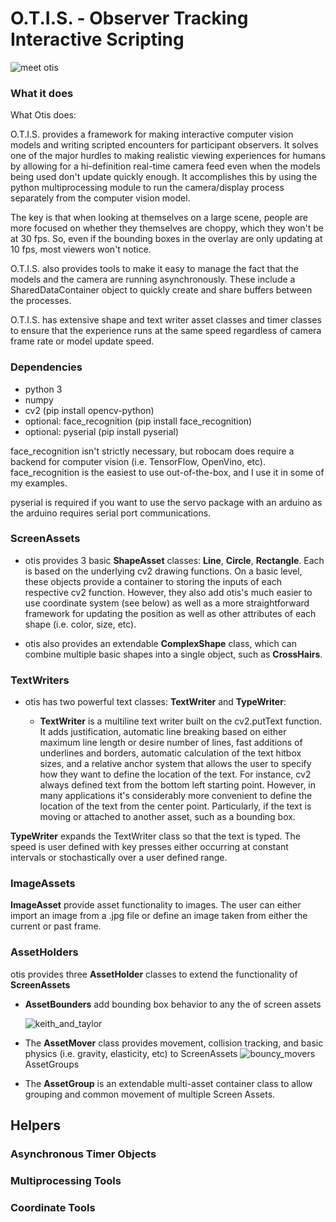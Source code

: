 # O.T.I.S. - Observer Tracking Interactive Scripting

  ![meet otis](./readme_gifs/github_otis_one.gif)

### What it does
What Otis does: 

O.T.I.S. provides a framework for making interactive computer vision models and writing scripted encounters for participant 
observers. It solves one of the major hurdles to making realistic viewing experiences for humans by allowing for a 
hi-definition real-time camera feed even when the models being used don't update quickly enough. It accomplishes this by 
using the python multiprocessing module to run the camera/display process separately from the computer vision model.

The key is that when looking at themselves on a large scene, people are more focused on whether they themselves are 
choppy, which they won't be at 30 fps. So, even if the bounding boxes in the overlay are only updating at 10 fps, most 
viewers won't notice.

O.T.I.S. also provides tools to make it easy to manage the fact that the models and the camera are running asynchronously. 
These include a SharedDataContainer object to quickly create and share buffers between the processes. 

O.T.I.S. has extensive shape and text writer asset classes and timer classes to ensure that the experience runs at the 
same speed regardless of camera frame rate or model update speed.

### Dependencies
- python 3
- numpy
- cv2 (pip install opencv-python)
- optional: face_recognition (pip install face_recognition)
- optional: pyserial (pip install pyserial)

face_recognition isn't strictly necessary, but robocam does require a backend for computer vision (i.e. TensorFlow, 
OpenVino, etc). face_recognition is the easiest to use out-of-the-box, and I use it in some of my examples. 

pyserial is required if you want to use the servo package with an arduino as the arduino requires serial port 
communications. 

### ScreenAssets
 
- otis provides 3 basic **ShapeAsset** classes: **Line**, **Circle**, **Rectangle**. Each is based on the underlying cv2 
drawing functions. On a basic level, these objects provide a container to storing the inputs of each respective cv2 function. However, they
also add otis's much easier to use coordinate system (see below) as well as a more straightforward framework for updating 
the position as well as other attributes of each shape (i.e. color, size, etc).

- otis also provides an extendable **ComplexShape** class, which can combine multiple basic shapes into a single object, 
such as **CrossHairs**.

### TextWriters
- otis has two powerful text classes: **TextWriter** and **TypeWriter**:

    - **TextWriter** is a multiline text writer built on the cv2.putText function. It adds justification, automatic line breaking 
based on either maximum line length or desire number of lines, fast additions of underlines and borders, automatic calculation 
of the text hitbox sizes, and a relative anchor system that 
allows the user to specify how they want to define the location of the text. For instance, cv2 always defined text from the 
bottom left starting point. However, in many applications it's considerably more convenient to define the location of the text
from the center point. Particularly, if the text is moving or attached to another asset, such as a bounding box. 

**TypeWriter** expands the TextWriter class so that the text is typed. The speed is user defined with key presses either 
occurring at constant intervals or stochastically over a user defined range. 

### ImageAssets

**ImageAsset** provide asset functionality to images. The user can either import an image from a .jpg file or define 
an image taken from either the current or past frame. 

### AssetHolders

otis provides three **AssetHolder** classes to extend the functionality of **ScreenAssets**

- **AssetBounders** add bounding box behavior to any the of screen assets

  ![keith_and_taylor](./readme_gifs/keith_taylor.gif)

- The **AssetMover** class provides movement, collision tracking, and basic physics (i.e. gravity, elasticity, etc) to 
ScreenAssets ![bouncy_movers](./readme_gifs/bouncy_movers.gif)
AssetGroups
- The **AssetGroup** is an extendable multi-asset container class to allow grouping and common movement of multiple Screen Assets.

## Helpers

### Asynchronous Timer Objects
### Multiprocessing Tools
### Coordinate Tools
